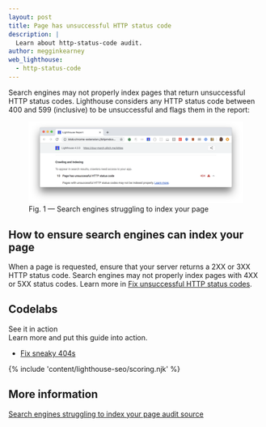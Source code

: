 ```yaml
---
layout: post
title: Page has unsuccessful HTTP status code
description: |
  Learn about http-status-code audit.
author: megginkearney
web_lighthouse:
  - http-status-code
---
```


Search engines may not properly index pages
that return unsuccessful HTTP status codes.
Lighthouse considers any HTTP status code between 400 and 599 (inclusive)
to be unsuccessful and flags them in the report:

<figure class="w-figure">
  <img class="w-screenshot w-screenshot--filled" src="http-status-code.png" alt="Lighthouse audit showing search engines are struggling to index your page">
  <figcaption class="w-figcaption">
    Fig. 1 — Search engines struggling to index your page
  </figcaption>
</figure>

## How to ensure search engines can index your page

When a page is requested,
ensure that your server returns a 2XX or 3XX HTTP status code.
Search engines may not properly index pages with 4XX or 5XX status codes.
Learn more in [Fix unsuccessful HTTP status codes](/fix-http-status-codes).

<div class="w-codelabs-callout">
  <div class="w-codelabs-callout__header">
    <h2 class="w-codelabs-callout__lockup">Codelabs</h2>
    <div class="w-codelabs-callout__headline">See it in action</div>
    <div class="w-codelabs-callout__blurb">
      Learn more and put this guide into action.
    </div>
  </div>
  <ul class="w-unstyled-list w-codelabs-callout__list">
    <li class="w-codelabs-callout__listitem">
      <a class="w-codelabs-callout__link" href="/codelab-fix-sneaky-404">
        Fix sneaky 404s
      </a>
    </li>
  </ul>
</div>

{% include 'content/lighthouse-seo/scoring.njk' %}

## More information

[Search engines struggling to index your page audit source](https://github.com/GoogleChrome/lighthouse/blob/master/lighthouse-core/audits/seo/http-status-code.js)